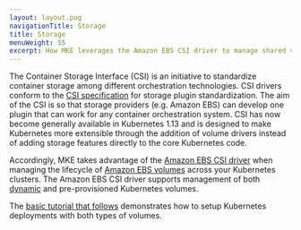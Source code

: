 ```yaml
---
layout: layout.pug
navigationTitle: Storage
title: Storage
menuWeight: 55
excerpt: How MKE leverages the Amazon EBS CSI driver to manage shared volumes
---
```



The Container Storage Interface (CSI) is an initiative to standardize container storage among different orchestration technologies. CSI drivers conform to the [CSI specification](../https://github.com/container-storage-interface/spec/blob/master/spec) for storage plugin standardization.
The aim of the CSI is so that storage providers (e.g. Amazon EBS) can develop one plugin that can work for any container orchestration system. CSI has now become generally available in Kubernetes 1.13 and is designed to make Kubernetes more extensible through the addition of volume drivers instead of adding storage features directly to the core Kubernetes code.

Accordingly, MKE takes advantage of the [Amazon EBS CSI driver](github.com/kubernetes-sigs/aws-ebs-csi-driver) when managing the lifecycle of [Amazon EBS volumes](https://docs.aws.amazon.com/AWSEC2/latest/UserGuide/EBSVolumes.html) across your Kubernetes clusters. The Amazon EBS CSI driver supports management of both [dynamic](https://kubernetes.io/docs/concepts/storage/dynamic-provisioning/) and pre-provisioned Kubernetes volumes.

The [basic tutorial that follows](/mesosphere/dcos/tutorial-kubernetes-storage-basic) demonstrates how to setup Kubernetes deployments with both types of volumes.
